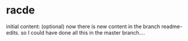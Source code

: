 # racde
initial content: (optional)
now there is new content in the branch readme-edits.
so I could have done all this in the master branch....
